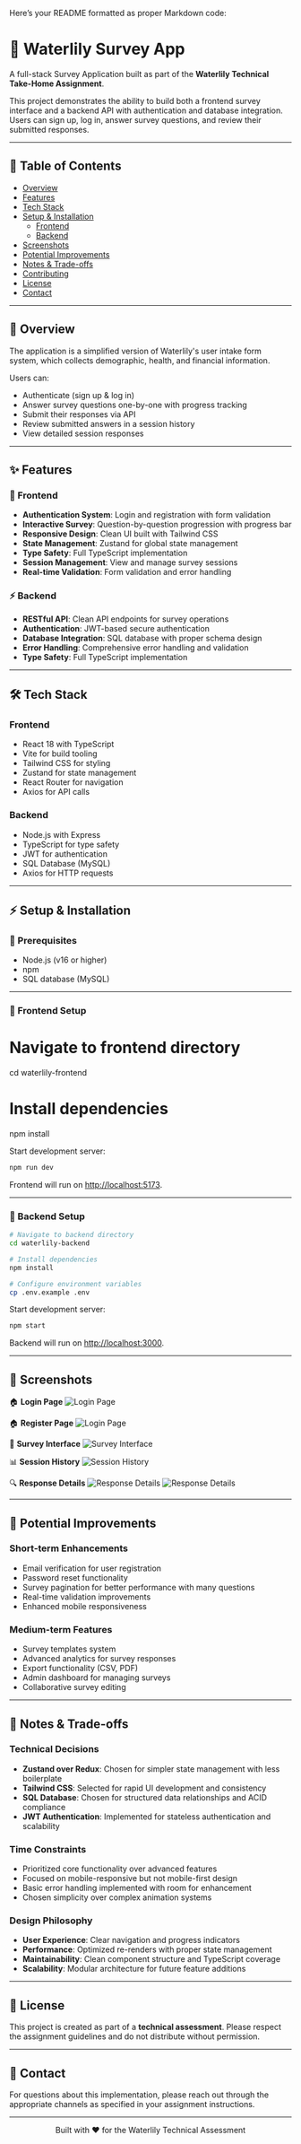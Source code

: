 Here’s your README formatted as proper Markdown code:


# 🌊 Waterlily Survey App
A full-stack Survey Application built as part of the **Waterlily Technical Take-Home Assignment**.

This project demonstrates the ability to build both a frontend survey interface and a backend API with authentication and database integration. Users can sign up, log in, answer survey questions, and review their submitted responses.

---

## 📑 Table of Contents
- [Overview](#-overview)  
- [Features](#-features)  
- [Tech Stack](#-tech-stack)  
- [Setup & Installation](#-setup--installation)  
  - [Frontend](#-frontend-setup)  
  - [Backend](#-backend-setup)  
- [Screenshots](#-screenshots)  
- [Potential Improvements](#-potential-improvements)  
- [Notes & Trade-offs](#-notes--trade-offs)  
- [Contributing](#-contributing)  
- [License](#-license)  
- [Contact](#-contact)  

---

## 📌 Overview
The application is a simplified version of Waterlily's user intake form system, which collects demographic, health, and financial information.

Users can:
- Authenticate (sign up & log in)
- Answer survey questions one-by-one with progress tracking
- Submit their responses via API
- Review submitted answers in a session history
- View detailed session responses

---

## ✨ Features

### 🎯 Frontend
- **Authentication System**: Login and registration with form validation  
- **Interactive Survey**: Question-by-question progression with progress bar  
- **Responsive Design**: Clean UI built with Tailwind CSS  
- **State Management**: Zustand for global state management  
- **Type Safety**: Full TypeScript implementation  
- **Session Management**: View and manage survey sessions  
- **Real-time Validation**: Form validation and error handling  

### ⚡ Backend
- **RESTful API**: Clean API endpoints for survey operations  
- **Authentication**: JWT-based secure authentication  
- **Database Integration**: SQL database with proper schema design  
- **Error Handling**: Comprehensive error handling and validation  
- **Type Safety**: Full TypeScript implementation  

---

## 🛠 Tech Stack

### Frontend
- React 18 with TypeScript  
- Vite for build tooling  
- Tailwind CSS for styling  
- Zustand for state management  
- React Router for navigation  
- Axios for API calls  

### Backend
- Node.js with Express  
- TypeScript for type safety  
- JWT for authentication  
- SQL Database (MySQL)  
- Axios for HTTP requests  

---

## ⚡ Setup & Installation

### 🔹 Prerequisites
- Node.js (v16 or higher)  
- npm
- SQL database (MySQL)  

---

### 🔹 Frontend Setup
# Navigate to frontend directory
cd waterlily-frontend

# Install dependencies
npm install

Start development server:

```bash
npm run dev
```

Frontend will run on [http://localhost:5173](http://localhost:5173).

---

### 🔹 Backend Setup

```bash
# Navigate to backend directory
cd waterlily-backend

# Install dependencies
npm install

# Configure environment variables
cp .env.example .env
```

Start development server:

```bash
npm start
```

Backend will run on [http://localhost:3000](http://localhost:3000).

---

## 📸 Screenshots

🏠 **Login Page**
![Login Page](screenshots/login.png)

🏠 **Register Page**
![Login Page](screenshots/register.png)

📝 **Survey Interface**
![Survey Interface](screenshots/survey.png)

📊 **Session History**
![Session History](screenshots/Attempted-surveys.png)

🔍 **Response Details**
![Response Details](screenshots/review-survey-response.png)
![Response Details](screenshots/review-survey-response-2.png)

---

## 🚀 Potential Improvements

### Short-term Enhancements

* Email verification for user registration
* Password reset functionality
* Survey pagination for better performance with many questions
* Real-time validation improvements
* Enhanced mobile responsiveness

### Medium-term Features

* Survey templates system
* Advanced analytics for survey responses
* Export functionality (CSV, PDF)
* Admin dashboard for managing surveys
* Collaborative survey editing


---

## 📝 Notes & Trade-offs

### Technical Decisions

* **Zustand over Redux**: Chosen for simpler state management with less boilerplate
* **Tailwind CSS**: Selected for rapid UI development and consistency
* **SQL Database**: Chosen for structured data relationships and ACID compliance
* **JWT Authentication**: Implemented for stateless authentication and scalability

### Time Constraints

* Prioritized core functionality over advanced features
* Focused on mobile-responsive but not mobile-first design
* Basic error handling implemented with room for enhancement
* Chosen simplicity over complex animation systems

### Design Philosophy

* **User Experience**: Clear navigation and progress indicators
* **Performance**: Optimized re-renders with proper state management
* **Maintainability**: Clean component structure and TypeScript coverage
* **Scalability**: Modular architecture for future feature additions

---

## 📄 License

This project is created as part of a **technical assessment**. Please respect the assignment guidelines and do not distribute without permission.

---

## 👥 Contact

For questions about this implementation, please reach out through the appropriate channels as specified in your assignment instructions.

---

<div align="center">
  Built with ❤️ for the Waterlily Technical Assessment
</div>
